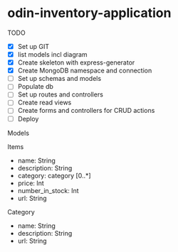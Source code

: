 # odin-inventory-application

TODO

- [x] Set up GIT
- [x] list models incl diagram
- [x] Create skeleton with express-generator
- [x] Create MongoDB namespace and connection
- [ ] Set up schemas and models
- [ ] Populate db
- [ ] Set up routes and controllers
- [ ] Create read views
- [ ] Create forms and controllers for CRUD actions
- [ ] Deploy

Models

Items

- name: String
- description: String
- category: category [0..*]
- price: Int
- number_in_stock: Int
- url: String

Category

- name: String
- description: String
- url: String
